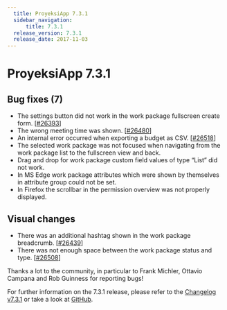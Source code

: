 ```yaml
---
  title: ProyeksiApp 7.3.1
  sidebar_navigation:
      title: 7.3.1
  release_version: 7.3.1
  release_date: 2017-11-03
---
```



# ProyeksiApp 7.3.1

## Bug fixes (7)

  - The settings button did not work in the work package fullscreen
    create form.
    \[[\#26393](https://community.openproject.com/wp/26393)\]
  - The wrong meeting time was shown.
    \[[\#26480](https://community.openproject.com/wp/26480)\]
  - An internal error occurred when exporting a budget as CSV.
    \[[\#26518](https://community.openproject.com/wp/26518)\]
  - The selected work package was not focused when navigating from the
    work package list to the fullscreen view and back.
  - Drag and drop for work package custom field values of type “List”
    did not work.
  - In MS Edge work package attributes which were shown by themselves in
    attribute group could not be set.
  - In Firefox the scrollbar in the permission overview was not properly
    displayed.

## Visual changes

  - There was an additional hashtag shown in the work package
    breadcrumb.
    \[[\#26439](https://community.openproject.com/wp/26439)\]
  - There was not enough space between the work package status and type.
    \[[\#26508](https://community.openproject.com/wp/26508)\]

Thanks a lot to the community, in particular to Frank Michler, Ottavio
Campana and Rob Guinness for reporting bugs\!

For further information on the 7.3.1 release, please refer to
the [Changelog
v7.3.1](https://community.openproject.com/versions/851) or take a look
at [GitHub](https://github.com/opf/openproject/tree/v7.3.1).


